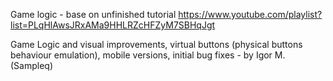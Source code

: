 Game logic - base on unfinished tutorial https://www.youtube.com/playlist?list=PLqHlAwsJRxAMa9HHLRZcHFZyM7SBHqJgt

Game Logic and visual improvements, virtual buttons (physical buttons behaviour emulation), mobile versions, initial bug fixes -  by Igor M. (Sampleq)
